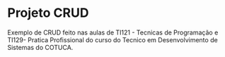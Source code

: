 # Projeto CRUD
Exemplo de CRUD feito nas aulas de TI121 - Tecnicas de Programação e
TI129- Pratica Profissional do curso do Tecnico em Desenvolvimento de 
Sistemas do COTUCA.
